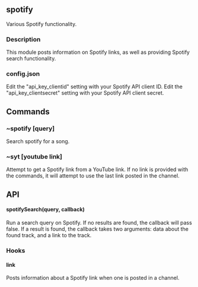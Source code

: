 ## spotify

Various Spotify functionality.

### Description
This module posts information on Spotify links, as well as providing Spotify
search functionality.

### config.json
Edit the "api_key_clientid" setting with your Spotify API client ID. Edit the
"api_key_clientsecret" setting with your Spotify API client secret.

## Commands

### ~spotify [query]
Search spotify for a song.

### ~syt [youtube link]
Attempt to get a Spotify link from a YouTube link. If no link is provided with
the commands, it will attempt to use the last link posted in the channel.

## API

#### spotifySearch(query, callback)
Run a search query on Spotify. If no results are found, the callback will pass
false. If a result is found, the callback takes two arguments: data about the
found track, and a link to the track.

### Hooks

#### link
Posts information about a Spotify link when one is posted in a channel.
